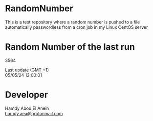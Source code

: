 # RandomNumber    
This is a test repository where a random number is pushed to a file automatically passwordless from a cron job in my Linux CentOS server    
# Random Number of the last run   
3564
      
Last update (GMT +1)    
05/05/24 12:00:01
# Developer    
Hamdy Abou El Anein   
hamdy.aea@protonmail.com
